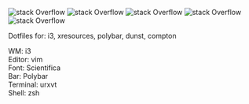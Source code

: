 ![stack Overflow](../master/2018-06-18-010733_1920x1080_scrot)
![stack Overflow](../master/2018-06-18-010810_1920x1080_scrot.png)
![stack Overflow](../master/2018-06-18-010821_1920x1080_scrot.png)
![stack Overflow](../master/2018-06-18-010827_1920x1080_scrot.png)
![stack Overflow](../master/2018-06-18-010900_1920x1080_scrot.png)

Dotfiles for: i3, xresources, polybar, dunst, compton

WM: i3  
Editor: vim  
Font: Scientifica  
Bar: Polybar  
Terminal: urxvt  
Shell: zsh  
